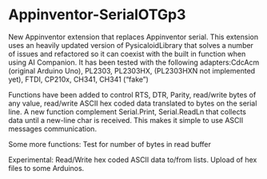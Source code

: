 # Appinventor-SerialOTGp3

New Appinventor extension that replaces Appinventor serial.
This extension uses an heavily updated version of PysicaloidLibrary that solves a number of issues and refactored so it can coexist with the built in function when using 
AI Companion.
It has been tested with the following adapters:CdcAcm (original Arduino Uno), PL2303, PL2303HX, (PL2303HXN not implemented yet), FTDI, CP210x, CH341, CH341 (“fake”)

Functions have been added to control RTS, DTR, Parity, read/write bytes of any value, read/write ASCII hex coded data translated to bytes on the serial line.
A new function complement Serial.Print, Serial.ReadLn that collects data until a new-line char is received. This makes it simple to use ASCII messages communication.

Some more functions:
Test for number of bytes in read buffer

Experimental:
Read/Write hex coded ASCII data to/from lists.
Upload of hex files to some Arduinos.
